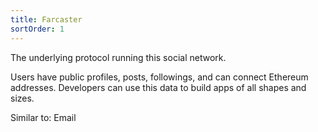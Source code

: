 ```yaml
---
title: Farcaster
sortOrder: 1
---
```


The underlying protocol running this social network.

Users have public profiles, posts, followings, and can connect Ethereum addresses. Developers can use this data to build apps of all shapes and sizes.

Similar to: Email
